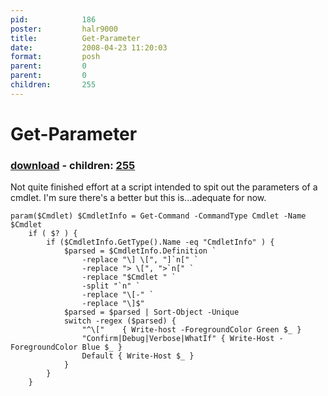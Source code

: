 ```yaml
---
pid:            186
poster:         halr9000
title:          Get-Parameter
date:           2008-04-23 11:20:03
format:         posh
parent:         0
parent:         0
children:       255
---
```


# Get-Parameter

### [download](186.ps1) - children: [255](255.md)

Not quite finished effort at a script intended to spit out the parameters of a cmdlet.  I'm sure there's a better but this is...adequate for now.

```posh
param($Cmdlet) $CmdletInfo = Get-Command -CommandType Cmdlet -Name $Cmdlet
    if ( $? ) {
        if ($CmdletInfo.GetType().Name -eq "CmdletInfo" ) {
            $parsed = $CmdletInfo.Definition `
                -replace "\] \[", "]`n[" `
                -replace "> \[", ">`n[" `
                -replace "$Cmdlet " `
                -split "`n" `
                -replace "\[-" `
                -replace "\]$"
            $parsed = $parsed | Sort-Object -Unique
            switch -regex ($parsed) {
                "^\["    { Write-host -ForegroundColor Green $_ }
                "Confirm|Debug|Verbose|WhatIf" { Write-Host -ForegroundColor Blue $_ }
                Default { Write-Host $_ }
            }
        }
    }
```
